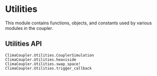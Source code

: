 # Utilities

This module contains functions, objects, and constants used by various
modules in the coupler.


## Utilities API

```@docs
ClimaCoupler.Utilities.CouplerSimulation
ClimaCoupler.Utilities.heaviside
ClimaCoupler.Utilities.swap_space!
ClimaCoupler.Utilities.trigger_callback
```

